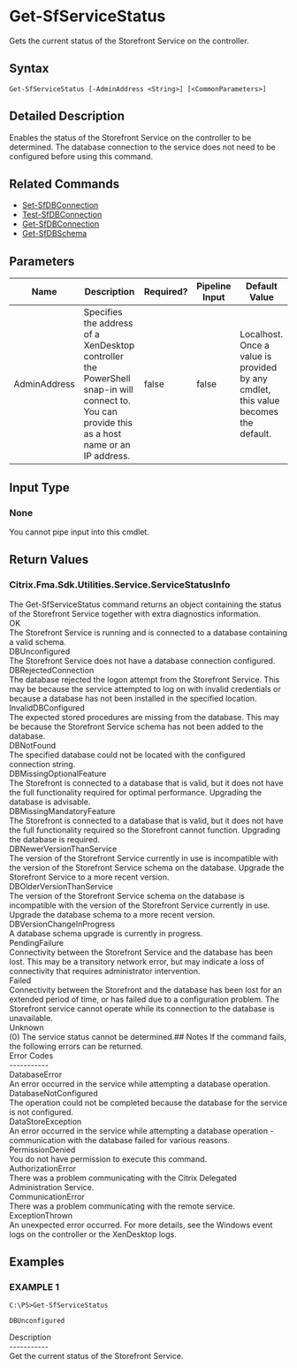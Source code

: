 ﻿# Get-SfServiceStatus

   Gets the current status of the Storefront Service on the controller.

## Syntax
```
Get-SfServiceStatus [-AdminAddress <String>] [<CommonParameters>]
```

## Detailed Description
   Enables the status of the Storefront Service on the controller to be determined. The database connection to the service does not need to be configured before using this command.

## Related Commands
  * [Set-SfDBConnection](Set-SfDBConnection.html)
  * [Test-SfDBConnection](Test-SfDBConnection.html)
  * [Get-SfDBConnection](Get-SfDBConnection.html)
  * [Get-SfDBSchema](Get-SfDBSchema.html)
## Parameters

| Name   | Description | Required? | Pipeline Input | Default Value |
| --- | --- | --- | --- | --- |
| AdminAddress | Specifies the address of a XenDesktop controller the PowerShell snap-in will connect to. You can provide this as a host name or an IP address. | false | false | Localhost. Once a value is provided by any cmdlet, this value becomes the default. |

## Input Type
### None
   You cannot pipe input into this cmdlet.
## Return Values
### Citrix.Fma.Sdk.Utilities.Service.ServiceStatusInfo
   The Get-SfServiceStatus command returns an object containing the status of the Storefront Service together with extra diagnostics information.<br>OK<br>    The Storefront Service is running and is connected to a database containing a valid schema.<br>DBUnconfigured<br>    The Storefront Service does not have a database connection configured.<br>DBRejectedConnection<br>    The database rejected the logon attempt from the Storefront Service.  This may be because the service attempted to log on with invalid credentials or because a database has not been installed in the specified location.<br>InvalidDBConfigured<br>    The expected stored procedures are missing from the database.  This may be because the Storefront Service schema has not been added to the database.<br>DBNotFound<br>    The specified database could not be located with the configured connection string.<br>DBMissingOptionalFeature<br>    The Storefront is connected to a database that is valid, but it does not have the full functionality required for optimal performance. Upgrading the database is advisable.<br>DBMissingMandatoryFeature<br>    The Storefront is connected to a database that is valid, but it does not have the full functionality required so the Storefront cannot function. Upgrading the database is required.<br>DBNewerVersionThanService<br>    The version of the Storefront Service currently in use is incompatible with the version of the Storefront Service schema on the database.  Upgrade the Storefront Service to a more recent version.<br>DBOlderVersionThanService<br>    The version of the Storefront Service schema on the database is incompatible with the version of the Storefront Service currently in use.  Upgrade the database schema to a more recent version.<br>DBVersionChangeInProgress<br>    A database schema upgrade is currently in progress.<br>PendingFailure<br>    Connectivity between the Storefront Service and the database has been lost. This may be a transitory network error, but may indicate a loss of connectivity that requires administrator intervention.<br>Failed<br>    Connectivity between the Storefront and the database has been lost for an extended period of time, or has failed due to a configuration problem. The Storefront service cannot operate while its connection to the database is unavailable.<br>Unknown<br>    (0) The service status cannot be determined.## Notes
   If the command fails, the following errors can be returned.<br>    Error Codes<br>    -----------<br>    DatabaseError<br>        An error occurred in the service while attempting a database operation.<br>    DatabaseNotConfigured<br>        The operation could not be completed because the database for the service is not configured.<br>    DataStoreException<br>        An error occurred in the service while attempting a database operation - communication with the database failed for various reasons.<br>    PermissionDenied<br>        You do not have permission to execute this command.<br>    AuthorizationError<br>        There was a problem communicating with the Citrix Delegated Administration Service.<br>    CommunicationError<br>        There was a problem communicating with the remote service.<br>    ExceptionThrown<br>        An unexpected error occurred.  For more details, see the Windows event logs on the controller or the XenDesktop logs.
## Examples

### EXAMPLE 1
```
C:\PS>Get-SfServiceStatus

DBUnconfigured
```
   Description<br>-----------<br>Get the current status of the Storefront Service.
